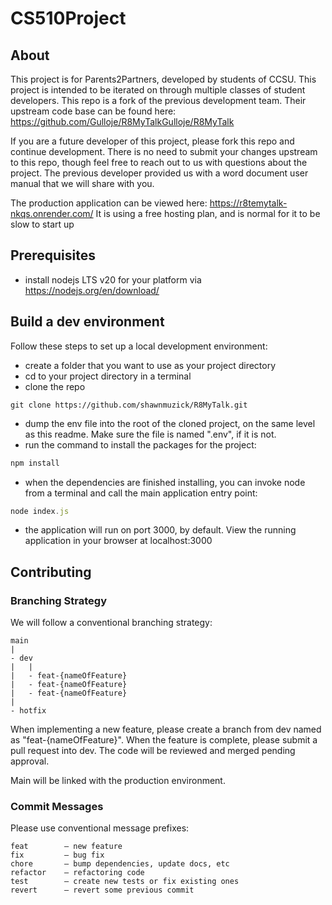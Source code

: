 # CS510Project

## About

This project is for Parents2Partners, developed by students of CCSU. This project is intended to be iterated on through multiple classes of student developers. This repo is a fork of the previous development team. Their upstream code base can be found here: https://github.com/Gulloje/R8MyTalkGulloje/R8MyTalk

If you are a future developer of this project, please fork this repo and continue development. There is no need to submit your changes upstream to this repo, though feel free to reach out to us with questions about the project. The previous developer provided us with a word document user manual that we will share with you.

The production application can be viewed here: https://r8temytalk-nkqs.onrender.com/
It is using a free hosting plan, and is normal for it to be slow to start up

## Prerequisites

- install nodejs LTS v20 for your platform via https://nodejs.org/en/download/

## Build a dev environment

Follow these steps to set up a local development environment:

- create a folder that you want to use as your project directory
- cd to your project directory in a terminal
- clone the repo

```
git clone https://github.com/shawnmuzick/R8MyTalk.git
```

- dump the env file into the root of the cloned project, on the same level as this readme. Make sure the file is named ".env", if it is not.
- run the command to install the packages for the project:

```javascript
npm install
```

- when the dependencies are finished installing, you can invoke node from a terminal and call the main application entry point:

```javascript
node index.js
```

- the application will run on port 3000, by default. View the running application in your browser at localhost:3000

## Contributing

### Branching Strategy

We will follow a conventional branching strategy:

```
main
|
- dev
|	|
|	- feat-{nameOfFeature}
|	- feat-{nameOfFeature}
|	- feat-{nameOfFeature}
|
- hotfix
```

When implementing a new feature, please create a branch from dev named as "feat-{nameOfFeature}". When the feature is complete, please submit a pull request into dev. The code will be reviewed and merged pending approval.

Main will be linked with the production environment.

### Commit Messages

Please use conventional message prefixes:

```
feat		– new feature
fix			– bug fix
chore		– bump dependencies, update docs, etc
refactor	– refactoring code
test 		– create new tests or fix existing ones
revert 		– revert some previous commit
```
